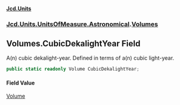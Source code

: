 #### [Jcd.Units](index.md 'index')
### [Jcd.Units.UnitsOfMeasure.Astronomical](Jcd.Units.UnitsOfMeasure.Astronomical.md 'Jcd.Units.UnitsOfMeasure.Astronomical').[Volumes](Jcd.Units.UnitsOfMeasure.Astronomical.Volumes.md 'Jcd.Units.UnitsOfMeasure.Astronomical.Volumes')

## Volumes.CubicDekalightYear Field

A(n) cubic dekalight-year. Defined in terms of a(n) cubic light-year.

```csharp
public static readonly Volume CubicDekalightYear;
```

#### Field Value
[Volume](Jcd.Units.UnitTypes.Volume.md 'Jcd.Units.UnitTypes.Volume')